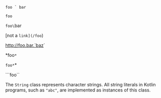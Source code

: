 `` foo ` bar  ``

``
foo
``

`foo\`bar` `

[not a `link](/foo`)

<http://foo.bar.`baz>`

*foo`*`

`foo*`*

```foo``

The `String` class represents character strings.
All string literals in Kotlin programs, such as `"abc"`, are
implemented as instances of this class.